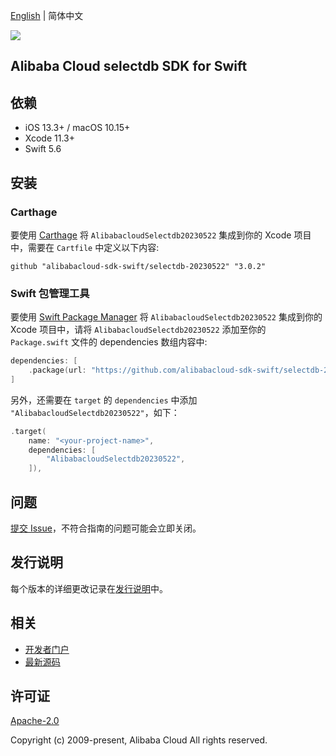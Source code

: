 [English](README.md) | 简体中文

![](https://aliyunsdk-pages.alicdn.com/icons/AlibabaCloud.svg)

## Alibaba Cloud selectdb SDK for Swift

## 依赖

- iOS 13.3+ / macOS 10.15+
- Xcode 11.3+
- Swift 5.6

## 安装

### Carthage

要使用 [Carthage](https://github.com/Carthage/Carthage) 将 `AlibabacloudSelectdb20230522` 集成到你的 Xcode 项目中，需要在 `Cartfile` 中定义以下内容:

```ogdl
github "alibabacloud-sdk-swift/selectdb-20230522" "3.0.2"
```

### Swift 包管理工具

要使用 [Swift Package Manager](https://swift.org/package-manager/) 将 `AlibabacloudSelectdb20230522` 集成到你的 Xcode 项目中，请将 `AlibabacloudSelectdb20230522` 添加至你的 `Package.swift` 文件的 dependencies 数组内容中:

```swift
dependencies: [
    .package(url: "https://github.com/alibabacloud-sdk-swift/selectdb-20230522.git", from: "3.0.2")
]
```

另外，还需要在 `target` 的 `dependencies` 中添加 `"AlibabacloudSelectdb20230522"`，如下：

```swift
.target(
    name: "<your-project-name>",
    dependencies: [
        "AlibabacloudSelectdb20230522",
    ]),
```

## 问题

[提交 Issue](https://github.com/alibabacloud-sdk-swift/selectdb-20230522/issues/new)，不符合指南的问题可能会立即关闭。

## 发行说明

每个版本的详细更改记录在[发行说明](./ChangeLog.txt)中。

## 相关

* [开发者门户](https://next.api.aliyun.com/home)
* [最新源码](https://github.com/alibabacloud-sdk-swift/selectdb-20230522)

## 许可证

[Apache-2.0](http://www.apache.org/licenses/LICENSE-2.0)

Copyright (c) 2009-present, Alibaba Cloud All rights reserved.
